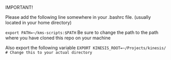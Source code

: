 IMPORTANT!

Please add the following line somewhere in your .bashrc file. (usually located in your home directory)

```export PATH=~/kms-scripts:$PATH```
Be sure to change the path to the path where you have cloned this repo on your machine


Also export the following variable
```EXPORT KINESIS_ROOT=~/Projects/kinesis/ # Change this to your actual directory```

